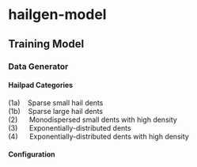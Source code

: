# hailgen-model

## Training Model

### Data Generator

#### Hailpad Categories

(1a)&nbsp;&nbsp;&nbsp;&nbsp;Sparse small hail dents\
(1b)&nbsp;&nbsp;&nbsp;&nbsp;Sparse large hail dents\
(2)&nbsp;&nbsp;&nbsp;&nbsp;&nbsp;&nbsp;Monodispersed small dents with high density\
(3)&nbsp;&nbsp;&nbsp;&nbsp;&nbsp;&nbsp;Exponentially-distributed dents\
(4)&nbsp;&nbsp;&nbsp;&nbsp;&nbsp;&nbsp;Exponentially-distributed dents with high density

#### Configuration


